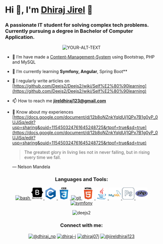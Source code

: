 
# Hi 👋, I'm [Dhiraj Jirel](https://dhirajjirel.com.np) :star_struck:
### A passionate IT student for solving complex tech problems. Currently pursuing a degree in Bachelor of Computer Application.

<picture>
 <source media="(prefers-color-scheme: dark)" srcset="https://github.com/Deejs2/Deejs2/assets/71071352/a759bada-5646-4a5f-b458-272b360ef20b">
 <source media="(prefers-color-scheme: light)" srcset="https://github.com/Deejs2/Deejs2/assets/71071352/a759bada-5646-4a5f-b458-272b360ef20b">
 <p align="center"><img alt="YOUR-ALT-TEXT" src="https://github.com/Deejs2/Deejs2/assets/71071352/a759bada-5646-4a5f-b458-272b360ef20b"></p>
</picture>

- 🔭 I’m have made a [Content-Management-System](https://github.com/Deejs2/Content-Management-System) using Bootstrap, PHP and MySQL

- 🌱 I’m currently learning **Symfony, Angular**, Spring Boot**

- 📝 I regularly write articles on [https://github.com/Deejs2/Deejs2/wiki/Self%E2%80%90learning](https://github.com/Deejs2/Deejs2/wiki/Self%E2%80%90learning)

- 📫 How to reach me **jireldhiraj123@gmail.com**

- 📄 Know about my experiences [https://docs.google.com/document/d/12b8oNZnkYqldUj1QPx7B1g0yP_0UJiSq/edit?usp=sharing&ouid=115450324761645248725&rtpof=true&sd=true](https://docs.google.com/document/d/12b8oNZnkYqldUj1QPx7B1g0yP_0UJiSq/edit?usp=sharing&ouid=115450324761645248725&rtpof=true&sd=true)


  > The greatest glory in living lies not in never falling, but in rising every time we fall. 

   — Nelson Mandela

<h3 align="center">Languages and Tools:</h3>
<p align="center"> <a href="https://www.gnu.org/software/bash/" target="_blank" rel="noreferrer"> <img src="https://www.vectorlogo.zone/logos/gnu_bash/gnu_bash-icon.svg" alt="bash" width="40" height="40"/> </a> <a href="https://getbootstrap.com" target="_blank" rel="noreferrer"> <img src="https://raw.githubusercontent.com/devicons/devicon/master/icons/bootstrap/bootstrap-plain-wordmark.svg" alt="bootstrap" width="40" height="40"/> </a> <a href="https://www.cprogramming.com/" target="_blank" rel="noreferrer"> <img src="https://raw.githubusercontent.com/devicons/devicon/master/icons/c/c-original.svg" alt="c" width="40" height="40"/> </a> <a href="https://www.w3schools.com/css/" target="_blank" rel="noreferrer"> <img src="https://raw.githubusercontent.com/devicons/devicon/master/icons/css3/css3-original-wordmark.svg" alt="css3" width="40" height="40"/> </a> <a href="https://git-scm.com/" target="_blank" rel="noreferrer"> <img src="https://www.vectorlogo.zone/logos/git-scm/git-scm-icon.svg" alt="git" width="40" height="40"/> </a> <a href="https://www.w3.org/html/" target="_blank" rel="noreferrer"> <img src="https://raw.githubusercontent.com/devicons/devicon/master/icons/html5/html5-original-wordmark.svg" alt="html5" width="40" height="40"/> </a> <a href="https://www.java.com" target="_blank" rel="noreferrer"> <img src="https://raw.githubusercontent.com/devicons/devicon/master/icons/java/java-original.svg" alt="java" width="40" height="40"/> </a> <a href="https://www.mysql.com/" target="_blank" rel="noreferrer"> <img src="https://raw.githubusercontent.com/devicons/devicon/master/icons/mysql/mysql-original-wordmark.svg" alt="mysql" width="40" height="40"/> </a> <a href="https://www.photoshop.com/en" target="_blank" rel="noreferrer"> <img src="https://raw.githubusercontent.com/devicons/devicon/master/icons/photoshop/photoshop-line.svg" alt="photoshop" width="40" height="40"/> </a> <a href="https://www.php.net" target="_blank" rel="noreferrer"> <img src="https://raw.githubusercontent.com/devicons/devicon/master/icons/php/php-original.svg" alt="php" width="40" height="40"/> </a> <a href="https://symfony.com" target="_blank" rel="noreferrer"> <img src="https://symfony.com/logos/symfony_black_03.svg" alt="symfony" width="40" height="40"/> </a> </p>

<p align="center"><img align="center" src="https://github-readme-stats.vercel.app/api/top-langs?username=deejs2&show_icons=true&locale=en&layout=compact" alt="deejs2" /></p>

<h3 align="center">Connect with me:</h3>
<p align="center">
<a href="https://twitter.com/@dhiraj_np" target="blank"><img align="center" src="https://raw.githubusercontent.com/rahuldkjain/github-profile-readme-generator/master/src/images/icons/Social/twitter.svg" alt="@dhiraj_np" height="30" width="40" /></a>
<a href="https://linkedin.com/in/dhiraj-j" target="blank"><img align="center" src="https://raw.githubusercontent.com/rahuldkjain/github-profile-readme-generator/master/src/images/icons/Social/linked-in-alt.svg" alt="dhiraj-j" height="30" width="40" /></a>
<a href="https://instagram.com/dhiraj07j" target="blank"><img align="center" src="https://raw.githubusercontent.com/rahuldkjain/github-profile-readme-generator/master/src/images/icons/Social/instagram.svg" alt="dhiraj07j" height="30" width="40" /></a>
<a href="https://www.hackerrank.com/@jireldhiraj123" target="blank"><img align="center" src="https://raw.githubusercontent.com/rahuldkjain/github-profile-readme-generator/master/src/images/icons/Social/hackerrank.svg" alt="@jireldhiraj123" height="30" width="40" /></a>
</p>
